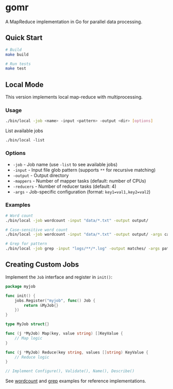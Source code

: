 # gomr

A MapReduce implementation in Go for parallel data processing.

## Quick Start

```bash
# Build
make build

# Run tests
make test
```

## Local Mode

This version implements local map-reduce with multiprocessing.

### Usage

```bash
./bin/local -job <name> -input <pattern> -output <dir> [options]
```

List available jobs

```
./bin/local -list
```

### Options

- `-job` - Job name (use `-list` to see available jobs)
- `-input` - Input file glob pattern (supports `**` for recursive matching)
- `-output` - Output directory
- `-mappers` - Number of mapper tasks (default: number of CPUs)
- `-reducers` - Number of reducer tasks (default: 4)
- `-args` - Job-specific configuration (format: `key1=val1,key2=val2`)

### Examples

```bash
# Word count
./bin/local -job wordcount -input "data/*.txt" -output output/

# Case-sensitive word count
./bin/local -job wordcount -input "data/*.txt" -output output/ -args case-sensitive=true

# Grep for pattern
./bin/local -job grep -input "logs/**/*.log" -output matches/ -args pattern=ERROR
```

## Creating Custom Jobs

Implement the `Job` interface and register in `init()`:

```go
package myjob

func init() {
    jobs.Register("myjob", func() Job {
        return &MyJob{}
    })
}

type MyJob struct{}

func (j *MyJob) Map(key, value string) []KeyValue {
    // Map logic
}

func (j *MyJob) Reduce(key string, values []string) KeyValue {
    // Reduce logic
}

// Implement Configure(), Validate(), Name(), Describe()
```

See [wordcount](./local/wordcount.go) and [grep](./local/grep.go) examples for reference implementations.
